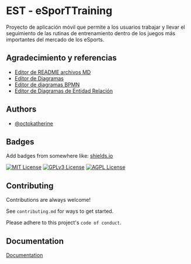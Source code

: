 
# EST - eSporTTraining

Proyecto de aplicación móvil que permite a los usuarios trabajar y llevar el seguimiento de las rutinas de entrenamiento dentro de los juegos más importantes del mercado de los eSports.



## Agradecimiento y referencias

 - [Editor de README archivos MD](https://readme.so/editor)
 - [Editor de Diagramas](https://excalidraw.com/)
 - [Editor de diagramas BPMN](https://demo.bpmn.io/)
 - [Editor de Diagramas de Entidad Relación](https://dbdiagram.io/home)

## Authors

- [@octokatherine](https://www.github.com/octokatherine)


## Badges

Add badges from somewhere like: [shields.io](https://shields.io/)

[![MIT License](https://img.shields.io/badge/License-MIT-green.svg)](https://choosealicense.com/licenses/mit/)
[![GPLv3 License](https://img.shields.io/badge/License-GPL%20v3-yellow.svg)](https://opensource.org/licenses/)
[![AGPL License](https://img.shields.io/badge/license-AGPL-blue.svg)](http://www.gnu.org/licenses/agpl-3.0)


## Contributing

Contributions are always welcome!

See `contributing.md` for ways to get started.

Please adhere to this project's `code of conduct`.


## Documentation

[Documentation](https://linktodocumentation)

